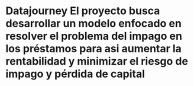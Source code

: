 # Datajourney El proyecto busca desarrollar un modelo enfocado en resolver el problema del impago en los préstamos para asi aumentar la rentabilidad y minimizar el riesgo de impago y pérdida de capital
